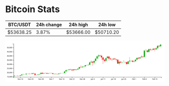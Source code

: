 # Bitcoin Stats

BTC/USDT|24h change|24h high|24h low|
|---|---|---|---|
|$53638.25|3.87%|$53666.00|$50710.20|

<img src="./chart.svg">

